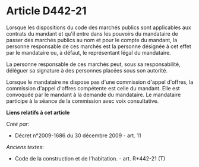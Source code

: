 # Article D442-21

Lorsque les dispositions du code des marchés publics sont applicables aux contrats du mandant et qu'il entre dans les
pouvoirs du mandataire de passer des marchés publics au nom et pour le compte du mandant, la personne responsable de ces
marchés est la personne désignée à cet effet par le mandataire ou, à défaut, le représentant légal du mandataire.

La personne responsable de ces marchés peut, sous sa responsabilité, déléguer sa signature à des personnes placées sous son
autorité.

Lorsque le mandataire ne dispose pas d'une commission d'appel d'offres, la commission d'appel d'offres compétente est celle
du mandant. Elle est convoquée par le mandant à la demande du mandataire. Le mandataire participe à la séance de la
commission avec voix consultative.

**Liens relatifs à cet article**

_Créé par_:

  - Décret n°2009-1686 du 30 décembre 2009 - art. 11

_Anciens textes_:

  - Code de la construction et de l'habitation. - art. R*442-21 (T)
